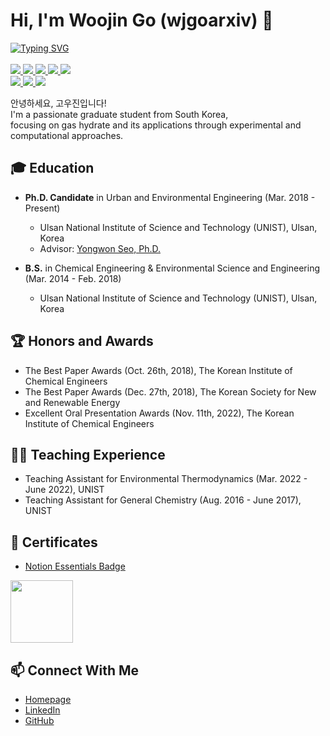 # Hi, I'm Woojin Go (wjgoarxiv) 👋

<!-- Tags for buttons -->
<p align="left">
<a href="https://git.io/typing-svg" style="display: block;">
    <img src="https://readme-typing-svg.demolab.com?font=Helvetica&weight=800&duration=1000&pause=200&color=4c4c4c&background=FF000000&center=true&vCenter=true&multiline=true&width=480&height=80&lines=Woojin+Go;Ph.D. candidate+%7C+Researcher" alt="Typing SVG" style="max-width: 100%; height: auto; width: auto\9; /* IE8 */ "/>
</a>
<br/>
<a href="https://woojingo.site">
    <img src="https://img.shields.io/badge/Homepage-woojingo.site-b2b2b2?style=square&logoColor=black">
</a>  
<a href="https://www.linkedin.com/in/woojingo/">
    <img src="https://img.shields.io/badge/-Linkedin-b2b2b2?style=square&logo=linkedin&logoColor=white">
</a>
<a href="mailto:woo_go@yahoo.com">
    <img src="https://img.shields.io/badge/Email-b2b2b2?style=square&logo=yahoo&logoColor=white">
</a>                                                                                      
<a href="https://scholar.google.com/citations?user=V95iNggAAAAJ&hl=ko" target="_blank">
    <img src="https://img.shields.io/badge/Scholar-100000?style=square&logo=GoogleScholar&logoColor=white&&color=b2b2b2">
</a>
<a href="https://pypi.org/user/wjgo/">
    <img src="https://img.shields.io/badge/PyPi-wjgo-b2b2b2?style=square&logo=pypi&logoColor=white">
</a>
<br/>
<a href="https://github.com/wjgoarxiv/">
    <img src="https://img.shields.io/badge/Github-wjgoarxiv-b2b2b2?style=square&logo=github&logoColor=white">
</a>
<a href="https://www.buymeacoffee.com/woojingo/">
		<img src="https://img.shields.io/badge/BuyMeACoffee-woojingo-b2b2b2?style=square&logo=buymeacoffee&logoColor=white">
</a>
<a href="https://www.researchgate.net/profile/Woojin-Go">
		<img src="https://img.shields.io/badge/ResearchGate-woojingo-b2b2b2?style=square&logo=researchgate&logoColor=white">
</a>
<br/>
</p>

<!-- End of Tags for buttons -->

안녕하세요, 고우진입니다! <br> I'm a passionate graduate student from South Korea, <br/>
focusing on gas hydrate and its applications through experimental and computational approaches.
<br/>

## 🎓 Education

- **Ph.D. Candidate** in Urban and Environmental Engineering (Mar. 2018 - Present)
  - Ulsan National Institute of Science and Technology (UNIST), Ulsan, Korea
  - Advisor: [Yongwon Seo, Ph.D.](https://ywseo.unist.ac.kr/)

- **B.S.** in Chemical Engineering & Environmental Science and Engineering (Mar. 2014 - Feb. 2018)
  - Ulsan National Institute of Science and Technology (UNIST), Ulsan, Korea

## 🏆 Honors and Awards

- The Best Paper Awards (Oct. 26th, 2018), The Korean Institute of Chemical Engineers
- The Best Paper Awards (Dec. 27th, 2018), The Korean Society for New and Renewable Energy
- Excellent Oral Presentation Awards (Nov. 11th, 2022), The Korean Institute of Chemical Engineers

## 👨‍🏫 Teaching Experience

- Teaching Assistant for Environmental Thermodynamics (Mar. 2022 - June 2022), UNIST
- Teaching Assistant for General Chemistry (Aug. 2016 - June 2017), UNIST

## 📜 Certificates

- [Notion Essentials Badge](https://www.credly.com/badges/4e8b2308-ef93-4850-9ea2-e0e2cc4eb940/public_url) <br/>
<img src = "https://images.credly.com/images/26505d2d-307c-4e2f-a621-21a6bc24280e/image.png" style="width: 100px; height:auto;">

## 📫 Connect With Me
- [Homepage](https://woojingo.site/)
- [LinkedIn](https://www.linkedin.com/in/woojingo/)
- [GitHub](https://github.com/wjgoarxiv)

